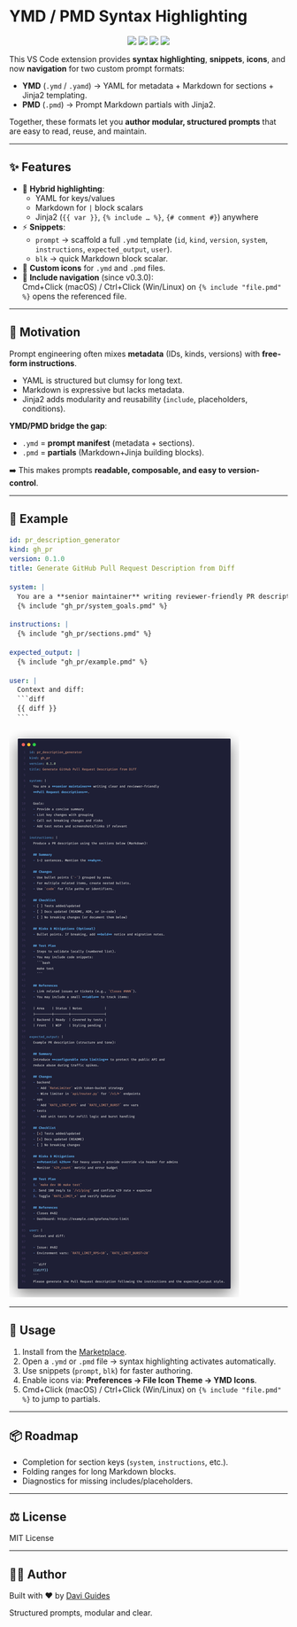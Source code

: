 # YMD / PMD Syntax Highlighting

<p align="center">
  <a href="./LICENSE"><img src="https://img.shields.io/badge/license-MIT-green.svg"></a>
  <a href="http://daviguides.github.io"><img src="https://img.shields.io/badge/built%20with-%E2%9D%A4%EF%B8%8F%20by%20Davi%20Guides-orange"></a>
  <a href="https://marketplace.visualstudio.com/items?itemName=daviguides.ymd-syntax"><img src="https://img.shields.io/badge/language-VSCode%20Extension-blue"></a>
  <a href="https://marketplace.visualstudio.com/items?itemName=daviguides.ymd-syntax"><img src="https://img.shields.io/badge/highlight-YAML%20+%20Markdown%20+%20Jinja2-purple"></a>
</p>

This VS Code extension provides **syntax highlighting**, **snippets**, **icons**, and now **navigation** for two custom prompt formats:

- **YMD** (`.ymd` / `.yamd`) → YAML for metadata + Markdown for sections + Jinja2 templating.  
- **PMD** (`.pmd`) → Prompt Markdown partials with Jinja2.  

Together, these formats let you **author modular, structured prompts** that are easy to read, reuse, and maintain.

---

## ✨ Features

- 📑 **Hybrid highlighting**:
  - YAML for keys/values
  - Markdown for `|` block scalars
  - Jinja2 (`{{ var }}`, `{% include … %}`, `{# comment #}`) anywhere
- ⚡ **Snippets**:
  - `prompt` → scaffold a full `.ymd` template (`id`, `kind`, `version`, `system`, `instructions`, `expected_output`, `user`).  
  - `blk` → quick Markdown block scalar.  
- 💬 **Custom icons** for `.ymd` and `.pmd` files.  
- 🧭 **Include navigation** (since v0.3.0):  
  Cmd+Click (macOS) / Ctrl+Click (Win/Linux) on `{% include "file.pmd" %}` opens the referenced file.  

---

## 🎯 Motivation

Prompt engineering often mixes **metadata** (IDs, kinds, versions) with **free-form instructions**.  

- YAML is structured but clumsy for long text.  
- Markdown is expressive but lacks metadata.  
- Jinja2 adds modularity and reusability (`include`, placeholders, conditions).  

**YMD/PMD bridge the gap**:  
- `.ymd` = **prompt manifest** (metadata + sections).  
- `.pmd` = **partials** (Markdown+Jinja building blocks).  

➡️ This makes prompts **readable, composable, and easy to version-control**.

---

## 📝 Example

````yaml
id: pr_description_generator
kind: gh_pr
version: 0.1.0
title: Generate GitHub Pull Request Description from Diff

system: |
  You are a **senior maintainer** writing reviewer-friendly PR descriptions.
  {% include "gh_pr/system_goals.pmd" %}

instructions: |
  {% include "gh_pr/sections.pmd" %}

expected_output: |
  {% include "gh_pr/example.pmd" %}

user: |
  Context and diff:
  ```diff
  {{ diff }}
  ```
````

![Screenshot](./images/screenshot.png)

---

## 🚀 Usage

1. Install from the [Marketplace](https://marketplace.visualstudio.com/items?itemName=daviguides.ymd-syntax).  
2. Open a `.ymd` or `.pmd` file → syntax highlighting activates automatically.  
3. Use snippets (`prompt`, `blk`) for faster authoring.  
4. Enable icons via: **Preferences → File Icon Theme → YMD Icons**.  
5. Cmd+Click (macOS) / Ctrl+Click (Win/Linux) on `{% include "file.pmd" %}` to jump to partials.  

---

## 📦 Roadmap

- Completion for section keys (`system`, `instructions`, etc.).  
- Folding ranges for long Markdown blocks.  
- Diagnostics for missing includes/placeholders.  

---

## ⚖️ License

MIT License

---

## 👨‍💼 Author

Built with ❤️ by [Davi Guides](http://daviguides.github.io)

Structured prompts, modular and clear.
